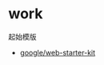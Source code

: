 # work

起始模版

+ [google/web-starter-kit](https://github.com/google/web-starter-kit "google/web-starter-kit")
